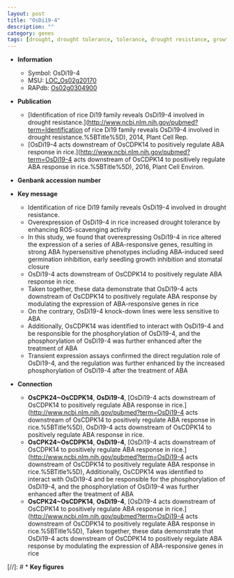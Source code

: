 ```yaml
---
layout: post
title: "OsDi19-4"
description: ""
category: genes
tags: [drought, drought tolerance, tolerance, drought resistance, growth, seedling, seed, seed germination,  ABA , stomatal, ABA]
---
```


* **Information**  
    + Symbol: OsDi19-4  
    + MSU: [LOC_Os02g20170](http://rice.plantbiology.msu.edu/cgi-bin/ORF_infopage.cgi?orf=LOC_Os02g20170)  
    + RAPdb: [Os02g0304900](http://rapdb.dna.affrc.go.jp/viewer/gbrowse_details/irgsp1?name=Os02g0304900)  

* **Publication**  
    + [Identification of rice Di19 family reveals OsDi19-4 involved in drought resistance.](http://www.ncbi.nlm.nih.gov/pubmed?term=Identification of rice Di19 family reveals OsDi19-4 involved in drought resistance.%5BTitle%5D), 2014, Plant Cell Rep.
    + [OsDi19-4 acts downstream of OsCDPK14 to positively regulate ABA response in rice.](http://www.ncbi.nlm.nih.gov/pubmed?term=OsDi19-4 acts downstream of OsCDPK14 to positively regulate ABA response in rice.%5BTitle%5D), 2016, Plant Cell Environ.

* **Genbank accession number**  

* **Key message**  
    + Identification of rice Di19 family reveals OsDi19-4 involved in drought resistance.
    + Overexpression of OsDi19-4 in rice increased drought tolerance by enhancing ROS-scavenging activity
    + In this study, we found that overexpressing OsDi19-4 in rice altered the expression of a series of ABA-responsive genes, resulting in strong ABA hypersensitive phenotypes including ABA-induced seed germination inhibition, early seedling growth inhibition and stomatal closure
    + OsDi19-4 acts downstream of OsCDPK14 to positively regulate ABA response in rice.
    + Taken together, these data demonstrate that OsDi19-4 acts downstream of OsCDPK14 to positively regulate ABA response by modulating the expression of ABA-responsive genes in rice
    + On the contrary, OsDi19-4 knock-down lines were less sensitive to ABA
    + Additionally, OsCDPK14 was identified to interact with OsDi19-4 and be responsible for the phosphorylation of OsDi19-4, and the phosphorylation of OsDi19-4 was further enhanced after the treatment of ABA
    + Transient expression assays confirmed the direct regulation role of OsDi19-4, and the regulation was further enhanced by the increased phosphorylation of OsDi19-4 after the treatment of ABA

* **Connection**  
    + __OsCPK24~OsCDPK14__, __OsDi19-4__, [OsDi19-4 acts downstream of OsCDPK14 to positively regulate ABA response in rice.](http://www.ncbi.nlm.nih.gov/pubmed?term=OsDi19-4 acts downstream of OsCDPK14 to positively regulate ABA response in rice.%5BTitle%5D), OsDi19-4 acts downstream of OsCDPK14 to positively regulate ABA response in rice.
    + __OsCPK24~OsCDPK14__, __OsDi19-4__, [OsDi19-4 acts downstream of OsCDPK14 to positively regulate ABA response in rice.](http://www.ncbi.nlm.nih.gov/pubmed?term=OsDi19-4 acts downstream of OsCDPK14 to positively regulate ABA response in rice.%5BTitle%5D), Additionally, OsCDPK14 was identified to interact with OsDi19-4 and be responsible for the phosphorylation of OsDi19-4, and the phosphorylation of OsDi19-4 was further enhanced after the treatment of ABA
    + __OsCPK24~OsCDPK14__, __OsDi19-4__, [OsDi19-4 acts downstream of OsCDPK14 to positively regulate ABA response in rice.](http://www.ncbi.nlm.nih.gov/pubmed?term=OsDi19-4 acts downstream of OsCDPK14 to positively regulate ABA response in rice.%5BTitle%5D), Taken together, these data demonstrate that OsDi19-4 acts downstream of OsCDPK14 to positively regulate ABA response by modulating the expression of ABA-responsive genes in rice

[//]: # * **Key figures**  


